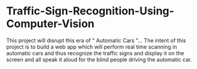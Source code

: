 # Traffic-Sign-Recognition-Using-Computer-Vision
This project will disrupt this era of " Automatic Cars "... The intent of this project is to build a web app which will perform real time scanning in automatic cars and thus recognize the traffic signs and display it on the screen and all speak it aloud for the blind people driving the automatic car.
